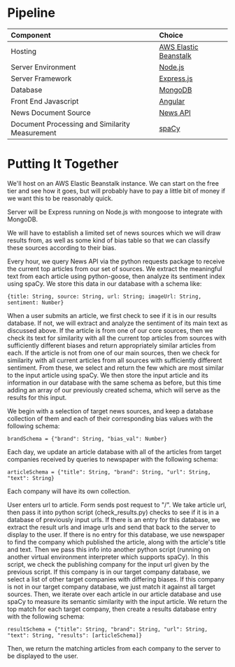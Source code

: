 # Pipeline

| Component | Choice |
| :--- | :--- |
| Hosting | [AWS Elastic Beanstalk](https://aws.amazon.com/elasticbeanstalk/) |
| Server Environment | [Node.js](https://nodejs.org/en/) |
| Server Framework | [Express.js](https://expressjs.com/) |
| Database | [MongoDB](https://www.mongodb.com/) |
| Front End Javascript | [Angular](https://angular.io/) |
| News Document Source | [News API](https://newsapi.org/) |
| Document Processing and Similarity Measurement | [spaCy](https://spacy.io/) |

# Putting It Together

We'll host on an AWS Elastic Beanstalk instance. We can start on the free tier and see how it goes, but will probably have to pay a little bit of money if we want this to be reasonably quick.

Server will be Express running on Node.js with mongoose to integrate with MongoDB.

We will have to establish a limited set of news sources which we will draw results from, as well as some kind of bias table so that we can classify these sources according to their bias.

Every hour, we query News API via the python requests package to receive the current top articles from our set of sources. We extract the meaningful text from each article using python-goose, then analyze its sentiment index using spaCy. We store this data in our database with a schema like:

```
{title: String, source: String, url: String; imageUrl: String, sentiment: Number}
```

When a user submits an article, we first check to see if it is in our results database. If not, we will extract and analyze the sentiment of its main text as discussed above. If the article is from one of our core sources, then we check its text for similarity with all the current top articles from sources with sufficiently different biases and return appropriately similar articles from each. If the article is not from one of our main sources, then we check for similarity with all current articles from all sources with sufficiently different sentiment. From these, we select and return the few which are most similar to the input article using spaCy. We then store the input article and its information in our database with the same schema as before, but this time adding an array of our previously created schema, which will serve as the results for this input.

We begin with a selection of target news sources, and keep a database collection of them and each of their corresponding bias values with the following schema:

```
brandSchema = {"brand": String, "bias_val": Number}
```

Each day, we update an article database with all of the articles from target companies received by queries to newspaper with the following schema:

```
articleSchema = {"title": String, "brand": String, "url": String, "text": String}
```

Each company will have its own collection.

User enters url to article. Form sends post request to "/".  We take article url, then pass it into python script \(check\_results.py\) checks to see if it is in a database of previously input urls. If there is an entry for this database, we extract the result urls and image urls and send that back to the server to display to the user. If there is no entry for this database, we use newspaper to find the company which published the article, along with the article's title and text. Then we pass this info into another python script \(running on another virtual environment interpreter which supports spaCy\). In this script, we check the publishing company for the input url given by the previous script. If this company is in our target company database, we select a list of other target companies with differing biases. If this company is not in our target company database, we just match it against all target sources. Then, we iterate over each article in our article database and use spaCy to measure its semantic similarity with the input article. We return the top match for each target company, then create a results database entry with the following schema:

```
resultSchema = {"title": String, "brand": String, "url": String, "text": String, "results": [articleSchema]}
```

Then, we return the matching articles from each company to the server to be displayed to the user.

